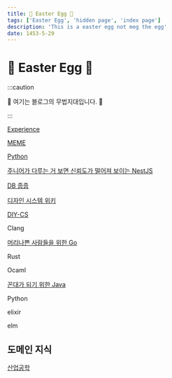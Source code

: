 ```yaml
---
title: 🤫 Easter Egg 🥚
tags: ['Easter Egg', 'hidden page', 'index page']
description: 'This is a easter egg not meg the egg'
date: 1453-5-29
---
```


# 🤫 Easter Egg 🥚

:::caution

🤫 여기는 블로그의 무법지대입니다. 🤠

:::

[Experience](/experience)

[MEME](/meme)

[Python](/python)

[주니어가 다루는 거 보면 신뢰도가 떨어져 보이는 NestJS](/nestjs)

<!-- @todo: 시니어가 되면 Spring 따라하는 NestJS라고 수정하기 -->

[DB 줍줍](/db)

[디자인 시스템 위키](/design-system-wiki)

[DIY-CS](/diy-cs)

Clang

[머리나쁜 사람들을 위한 Go](/golang)

Rust

Ocaml

[꼰대가 되기 위한 Java](/java)

Python

elixir

elm

## 도메인 지식

[산업공학](/industrial-engineering)
